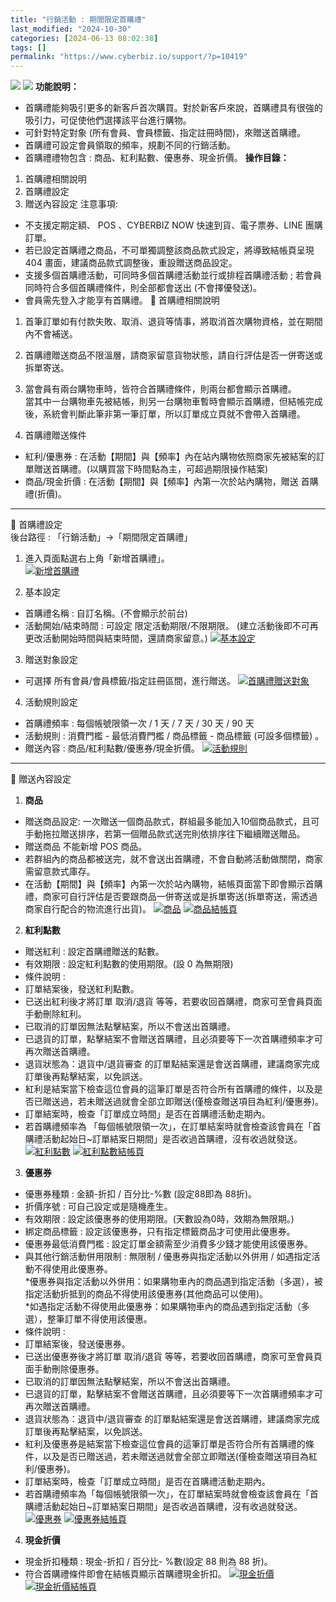 ```yaml
---
title: "行銷活動 : 期間限定首購禮"
last_modified: "2024-10-30"
categories: [2024-06-13 08:02:38]
tags: []
permalink: "https://www.cyberbiz.io/support/?p=10419"
---
```


![](https://www.cyberbiz.io/support/wp-content/uploads/適用站別.png)
[![](https://www.cyberbiz.io/support/wp-content/uploads/台灣站.png)](https://www.cyberbiz.io/support/?page_id=2490)
**功能說明：**  

* 首購禮能夠吸引更多的新客戶首次購買。對於新客戶來說，首購禮具有很強的吸引力，可促使他們選擇該平台進行購物。
* 可針對特定對象 (所有會員、會員標籤、指定註冊時間)，來贈送首購禮。
* 首購禮可設定會員領取的頻率，規劃不同的行銷活動。
* 首購禮禮物包含 : 商品、紅利點數、優惠券、現金折價。 
**操作目錄：**

1. 首購禮相關說明
2. 首購禮設定 
3. 贈送內容設定 
注意事項:  

* 不⽀援定期定額、 POS 、CYBERBIZ NOW 快速到貨、電子票券、LINE 團購訂單。
* 若已設定首購禮之商品，不可單獨調整該商品款式設定，將導致結帳頁呈現 404 畫面，建議商品款式調整後，重設贈送商品設定。
* 支援多個首購禮活動，可同時多個首購禮活動並行或排程首購禮活動 ; 若會員同時符合多個首購禮條件，則全部都會送出 (不會擇優發送)。
* 會員需先登入才能享有首購禮。
📌 首購禮相關說明  

1. 首筆訂單如有付款失敗、取消、退貨等情事，將取消首次購物資格，並在期間內不會補送。


2. 首購禮贈送商品不限溫層，請商家留意貨物狀態，請自行評估是否一併寄送或拆單寄送。


3. 當會員有兩台購物⾞時，皆符合⾸購禮條件，則兩台都會顯⽰⾸購禮。  
當其中⼀台購物⾞先被結帳，則另⼀台購物⾞暫時會顯⽰⾸購禮，但結帳完成後，系統會判斷此筆非第一筆訂單，所以訂單成⽴⾴就不會帶⼊首購禮。



4. 首購禮贈送條件 
* 紅利/優惠券 : 在活動【期間】與【頻率】內在站內購物依照商家先被結案的訂單贈送首購禮。(以購買當下時間點為主，可超過期限操作結案)
* 商品/現金折價 : 在活動【期間】與【頻率】內第一次於站內購物，贈送 首購禮(折價)。 

* * *

📌 首購禮設定  
後台路徑 :  「行銷活動」→「期間限定首購禮」  


1. 進入頁面點選右上角「新增首購禮」。  
[![新增首購禮](https://www.cyberbiz.io/support/wp-content/uploads/行銷活動-期間限定首購禮01.png)](https://www.cyberbiz.io/support/wp-content/uploads/行銷活動-期間限定首購禮01.png)



2. 基本設定 
* 首購禮名稱 : 自訂名稱。(不會顯示於前台)
* 活動開始/結束時間 : 可設定 限定活動期限/不限期限。
(建立活動後即不可再更改活動開始時間與結束時間，還請商家留意。)  [![基本設定](https://www.cyberbiz.io/support/wp-content/uploads/行銷活動-期間限定首購禮02.png)](https://www.cyberbiz.io/support/wp-content/uploads/行銷活動-期間限定首購禮02.png)



3. 贈送對象設定  

* 可選擇 所有會員/會員標籤/指定註冊區間，進行贈送。
[![首購禮贈送對象](https://www.cyberbiz.io/support/wp-content/uploads/行銷活動-期間限定首購禮03.png)](https://www.cyberbiz.io/support/wp-content/uploads/行銷活動-期間限定首購禮03.png)



4. 活動規則設定  

* 首購禮頻率 : 每個帳號限領一次 / 1 天 / 7 天 / 30 天 / 90 天
* 活動規則 : 消費門檻 - 最低消費門檻 / 商品標籤 - 商品標籤 (可設多個標籤) 。
* 贈送內容 : 商品/紅利點數/優惠券/現金折價。
[![活動規則](https://www.cyberbiz.io/support/wp-content/uploads/行銷活動-期間限定首購禮04.png)](https://www.cyberbiz.io/support/wp-content/uploads/行銷活動-期間限定首購禮04.png)



* * *

📌 贈送內容設定  

1. **商品**
* 贈送商品設定: 一次贈送一個商品款式，群組最多能加⼊10個商品款式，且可⼿動拖拉贈送排序，若第一個贈品款式送完則依排序往下繼續贈送贈品。 
* 贈送商品 不能新增 POS 商品。
* 若群組內的商品都被送完，就不會送出⾸購禮，不會⾃動將活動做關閉，商家需留意款式庫存。
* 在活動【期間】與【頻率】內第一次於站內購物，結帳頁面當下即會顯示首購禮，商家可自行評估是否要跟商品一併寄送或是拆單寄送(拆單寄送，需透過商家自行配合的物流進行出貨)。
[![商品](https://www.cyberbiz.io/support/wp-content/uploads/行銷活動-期間限定首購禮05.png)](https://www.cyberbiz.io/support/wp-content/uploads/行銷活動-期間限定首購禮05.png) [![商品結帳頁](https://www.cyberbiz.io/support/wp-content/uploads/行銷活動-期間限定首購禮06.png)](https://www.cyberbiz.io/support/wp-content/uploads/行銷活動-期間限定首購禮06.png)



2. **紅利點數**
* 贈送紅利 : 設定首購禮贈送的點數。
* 有效期限 : 設定紅利點數的使用期限。(設 0 為無期限)
* 條件說明 : 
* 訂單結案後，發送紅利點數。
* 已送出紅利後才將訂單 取消/退貨 等等，若要收回首購禮，商家可至會員頁面手動刪除紅利。
* 已取消的訂單因無法點擊結案，所以不會送出首購禮。
* 已退貨的訂單，點擊結案不會贈送首購禮，且必須要等下一次首購禮頻率才可再次贈送首購禮。
* 退貨狀態為：退貨中/退貨審查 的訂單點結案還是會送首購禮，建議商家完成訂單後再點擊結案，以免誤送。
* 紅利是結案當下檢查這位會員的這筆訂單是否符合所有首購禮的條件，以及是否已贈送過，若未贈送過就會全部立即贈送(僅檢查贈送項目為紅利/優惠券)。
* 訂單結案時，檢查「訂單成立時間」是否在首購禮活動走期內。
* 若首購禮頻率為 「每個帳號限領一次」，在訂單結案時就會檢查該會員在「首購禮活動起始日~訂單結案日期間」是否收過首購禮，沒有收過就發送。
[![紅利點數](https://www.cyberbiz.io/support/wp-content/uploads/行銷活動-期間限定首購禮07.png)](https://www.cyberbiz.io/support/wp-content/uploads/行銷活動-期間限定首購禮07.png) [![紅利點數結帳頁](https://www.cyberbiz.io/support/wp-content/uploads/行銷活動-期間限定首購禮08.png)](https://www.cyberbiz.io/support/wp-content/uploads/行銷活動-期間限定首購禮08.png)



3. **優惠券**
* 優惠券種類 : 金額-折扣 / 百分比-%數 (設定88即為 88折)。
* 折價序號 : 可自己設定或是隨機產生。
* 有效期限 : 設定該優惠券的使用期限。(天數設為0時，效期為無限期。)
* 綁定商品標籤 : 設定該優惠券，只有指定標籤商品才可使用此優惠券。
* 優惠券最低消費門檻 : 設定訂單金額需至少消費多少錢才能使用該優惠券。
* 與其他行銷活動併用限制 : 無限制 / 優惠券與指定活動以外併用 / 如遇指定活動不得使用此優惠券。  
*優惠券與指定活動以外併用：如果購物車內的商品遇到指定活動（多選），被指定活動折抵到的商品不得使用該優惠券(其他商品可以使用)。  
*如遇指定活動不得使用此優惠券：如果購物車內的商品遇到指定活動（多選），整筆訂單不得使用該優惠。
* 條件說明 : 
* 訂單結案後，發送優惠券。
* 已送出優惠券後才將訂單 取消/退貨 等等，若要收回首購禮，商家可至會員頁面手動刪除優惠券。
* 已取消的訂單因無法點擊結案，所以不會送出首購禮。
* 已退貨的訂單，點擊結案不會贈送首購禮，且必須要等下一次首購禮頻率才可再次贈送首購禮。
* 退貨狀態為：退貨中/退貨審查 的訂單點結案還是會送首購禮，建議商家完成訂單後再點擊結案，以免誤送。
* 紅利及優惠券是結案當下檢查這位會員的這筆訂單是否符合所有首購禮的條件，以及是否已贈送過，若未贈送過就會全部立即贈送(僅檢查贈送項目為紅利/優惠券)。
* 訂單結案時，檢查「訂單成立時間」是否在首購禮活動走期內。
* 若首購禮頻率為「每個帳號限領一次」，在訂單結案時就會檢查該會員在「首購禮活動起始日~訂單結案日期間」是否收過首購禮，沒有收過就發送。
[![優惠券](https://www.cyberbiz.io/support/wp-content/uploads/行銷活動-期間限定首購禮09.png)](https://www.cyberbiz.io/support/wp-content/uploads/行銷活動-期間限定首購禮09.png) [![優惠券結帳頁](https://www.cyberbiz.io/support/wp-content/uploads/行銷活動-期間限定首購禮10.png)](https://www.cyberbiz.io/support/wp-content/uploads/行銷活動-期間限定首購禮10.png)



4. **現金折價**
* 現金折扣種類 : 現金-折扣 / 百分比- %數(設定 88 則為 88 折)。
* 符合首購禮條件即會在結帳頁顯示首購禮現金折扣。
[![現金折價](https://www.cyberbiz.io/support/wp-content/uploads/行銷活動-期間限定首購禮11.png)](https://www.cyberbiz.io/support/wp-content/uploads/行銷活動-期間限定首購禮11.png) [![現金折價結帳頁](https://www.cyberbiz.io/support/wp-content/uploads/行銷活動-期間限定首購禮12.png)](https://www.cyberbiz.io/support/wp-content/uploads/行銷活動-期間限定首購禮12.png)



